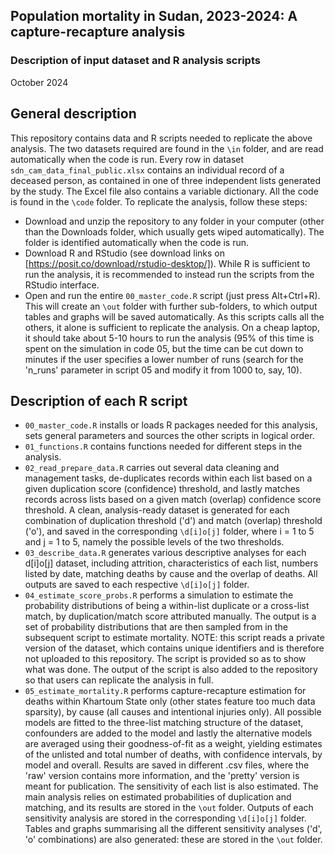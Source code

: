 ## Population mortality in Sudan, 2023-2024: A capture-recapture analysis
### Description of input dataset and R analysis scripts
October 2024

## General description
This repository contains data and R scripts needed to replicate the above analysis. The two datasets required are found in the `\in` folder, and are read automatically when the code is run. Every row in dataset `sdn_cam_data_final_public.xlsx` contains an individual record of a deceased person, as contained in one of three independent lists generated by the study. The Excel file also contains a variable dictionary.
All the code is found in the `\code` folder. To replicate the analysis, follow these steps:
* Download and unzip the repository to any folder in your computer (other than the Downloads folder, which usually gets wiped automatically). The folder is identified automatically when the code is run.
* Download R and RStudio (see download links on [https://posit.co/download/rstudio-desktop/]). While R is sufficient to run the analysis, it is recommended to instead run the scripts from the RStudio interface.
* Open and run the entire `00_master_code.R` script (just press Alt+Ctrl+R). This will create an `\out` folder with further sub-folders, to which output tables and graphs will be saved automatically. As this scripts calls all the others, it alone is sufficient to replicate the analysis. On a cheap laptop, it should take about 5-10 hours to run the analysis (95% of this time is spent on the simulation in code 05, but the time can be cut down to minutes if the user specifies a lower number of runs (search for the 'n_runs' parameter in script 05 and modify it from 1000 to, say, 10).

## Description of each R script
* `00_master_code.R` installs or loads R packages needed for this analysis, sets general parameters and sources the other scripts in logical order.
* `01_functions.R` contains functions needed for different steps in the analysis.
* `02_read_prepare_data.R` carries out several data cleaning and management tasks, de-duplicates records within each list based on a given duplication score (confidence) threshold, and lastly matches records across lists based on a given match (overlap) confidence score threshold. A clean, analysis-ready dataset is generated for each combination of duplication threshold ('d') and match (overlap) threshold ('o'), and saved in the corresponding `\d[i]o[j]` folder, where i = 1 to 5 and j = 1 to 5, namely the possible levels of the two thresholds.
* `03_describe_data.R` generates various descriptive analyses for each d[i]o[j] dataset, including attrition, characteristics of each list, numbers listed by date, matching deaths by cause and the overlap of deaths. All outputs are saved to each respective `\d[i]o[j]` folder.
* `04_estimate_score_probs.R` performs a simulation to estimate the probability distributions of being a within-list duplicate or a cross-list match, by duplication/match score attributed manually. The output is a set of probability distributions that are then sampled from in the subsequent script to estimate mortality. NOTE: this script reads a private version of the dataset, which contains unique identifiers and is therefore not uploaded to this repository. The script is provided so as to show what was done. The output of the script is also added to the repository so that users can replicate the analysis in full.
* `05_estimate_mortality.R` performs capture-recapture estimation for deaths within Khartoum State only (other states feature too much data sparsity), by cause (all causes and intentional injuries only). All possible models are fitted to the three-list matching structure of the dataset, confounders are added to the model and lastly the alternative models are averaged using their goodness-of-fit as a weight, yielding estimates of the unlisted and total number of deaths, with confidence intervals, by model and overall. Results are saved in different .csv files, where the 'raw' version contains more information, and the 'pretty' version is meant for publication. The sensitivity of each list is also estimated. The main analysis relies on estimated probabilities of duplication and matching, and its results are stored in the `\out` folder. Outputs of each sensitivity analysis are stored in the corresponding `\d[i]o[j]` folder. Tables and graphs summarising all the different sensitivity analyses ('d', 'o' combinations) are also generated: these are stored in the `\out` folder.

